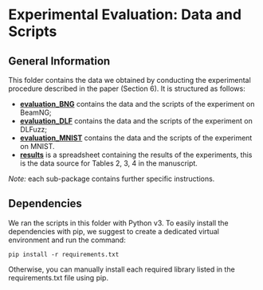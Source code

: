 # Experimental Evaluation: Data and Scripts #

## General Information ##

This folder contains the data we obtained by conducting the experimental procedure described in the paper (Section 6).
It is structured as follows:
* [__evaluation_BNG__](/evaluation_BEAMNG) contains the data and the scripts of the experiment on BeamNG;
* [__evaluation_DLF__](/evaluation_DLF) contains the data and the scripts of the experiment on DLFuzz;
* [__evaluation_MNIST__](/evaluation_MNIST) contains the data and the scripts of the experiment on MNIST.
* [__results__](/results.xlsx) is a spreadsheet containing the results of the experiments, this is the data source for Tables 2, 3, 4 in the manuscript.

_Note:_ each sub-package contains further specific instructions.

## Dependencies ##

We ran the scripts in this folder with Python v3.
To easily install the dependencies with pip, we suggest to create a dedicated virtual environment and run the command:

`pip install -r requirements.txt`

Otherwise, you can manually install each required library listed in the requirements.txt file using pip.
